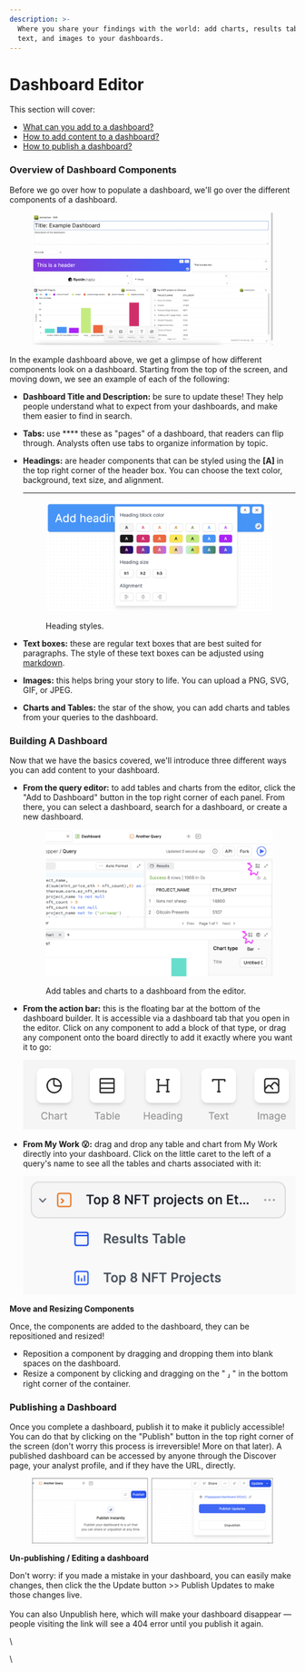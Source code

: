 ```yaml
---
description: >-
  Where you share your findings with the world: add charts, results tables,
  text, and images to your dashboards.
---
```


# Dashboard Editor

This section will cover:

* [What can you add to a dashboard?](dashboard-editor.md#overview-of-dashboard-components)
* [How to add content to a dashboard?](dashboard-editor.md#building-a-dashboard)
* [How to publish a dashboard?](dashboard-editor.md#publishing-a-dashboard)



### Overview of Dashboard Components

Before we go over how to populate a dashboard, we'll go over the different components of a dashboard.&#x20;

<figure><img src="../../.gitbook/assets/Screenshot 2023-03-10 at 1.16.16 PM.png" alt=""><figcaption></figcaption></figure>

In the example dashboard above, we get a glimpse of how different components look on a dashboard. Starting from the top of the screen, and moving down, we see an example of each of the following:

* **Dashboard Title and Description:** be sure to update these! They help people understand what to expect from your dashboards, and make them easier to find in search.
* **Tabs:** use **** these as "pages" of a dashboard, that readers can flip through. Analysts often use tabs to organize information by topic.&#x20;
*   **Headings:** are header components that can be styled using the **\[A]** in the top right corner of the header box. You can choose the text color, background, text size, and alignment.&#x20;

    ****

    <figure><img src="../../.gitbook/assets/Screenshot 2023-03-14 at 10.06.20 AM.png" alt=""><figcaption><p>Heading styles. </p></figcaption></figure>
* **Text boxes:** these are regular text boxes that are best suited for paragraphs. The style of these text boxes can be adjusted using [markdown](https://www.markdownguide.org/basic-syntax/).&#x20;
* **Images:** this helps bring your story to life. You can upload a PNG, SVG, GIF, or JPEG.
* **Charts and Tables:** the star of the show, you can add charts and tables from your queries to the dashboard.&#x20;



### **Building A Dashboard**

Now that we have the basics covered, we'll introduce three different ways you can add content to your dashboard.&#x20;

*   **From the query editor:** to add tables and charts from the editor, click the "Add to Dashboard" button in the top right corner of each panel. From there, you can select a dashboard, search for a dashboard, or create a new dashboard.

    <figure><img src="../../.gitbook/assets/Screenshot 2023-03-12 at 6.26.59 PM.png" alt=""><figcaption><p>Add tables and charts to a dashboard from the editor. </p></figcaption></figure>
*   **From the action bar:** this is the floating bar at the bottom of the dashboard builder. It is accessible via a dashboard tab that you open in the editor. Click on any component to add a block of that type, or drag any component onto the board directly to add it exactly where you want it to go:

    ****![Action Bar from the Dashboard Editor. ](<../../.gitbook/assets/Screenshot 2023-03-10 at 2.03.30 PM (2).png>)****
*   **From My Work 😮:** drag and drop any table and chart from My Work directly into your dashboard. Click on the little caret to the left of a query's name to see all the tables and charts associated with it:

    ![Expanded query item under My Work.](<../../.gitbook/assets/Screenshot 2023-03-10 at 2.38.47 PM.png>)



**Move and Resizing Components**

Once, the components are added to the dashboard, they can be repositioned and resized!

* Reposition a component by dragging and dropping them into blank spaces on the dashboard.&#x20;
* Resize a component by clicking and dragging on the " **⸥** " in the bottom right corner of the container.



### Publishing a Dashboard

Once you complete a dashboard, publish it to make it publicly accessible! You can do that by clicking on the "Publish" button in the top right corner of the screen (don't worry this process is irreversible! More on that later). A published dashboard can be accessed by anyone through the Discover page, your analyst profile, and if they have the URL, directly.&#x20;

<figure><img src="../../.gitbook/assets/share.png" alt=""><figcaption></figcaption></figure>

**Un-publishing / Editing a dashboard**

Don't worry: if you made a mistake in your dashboard, you can easily make changes, then click the the Update button >> Publish Updates to make those changes live.\
\
You can also Unpublish here, which will make your dashboard disappear — people visiting the link will see a 404 error until you publish it again.



\




\

